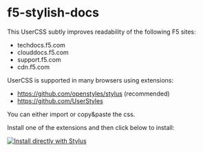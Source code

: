 # f5-stylish-docs

This UserCSS subtly improves readability of the following F5 sites:
  - techdocs.f5.com
  - clouddocs.f5.com
  - support.f5.com
  - cdn.f5.com

UserCSS is supported in many browsers using extensions:
  - https://github.com/openstyles/stylus (recommended)
  - https://github.com/UserStyles

You can either import or copy&paste the css.

Install one of the extensions and then click below to install:

[![Install directly with Stylus](https://img.shields.io/badge/Install%20directly%20with-Stylus-00adad.svg)](https://raw.githubusercontent.com/simonkowallik/f5-stylish-docs/main/f5-stylish-docs.user.css)
